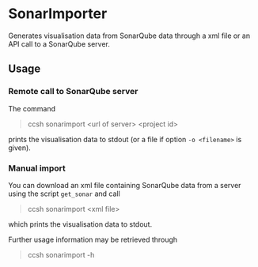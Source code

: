 # SonarImporter

Generates visualisation data from SonarQube data through a xml file or an API call to a SonarQube server.

## Usage

### Remote call to SonarQube server

The command

> ccsh sonarimport \<url of server> \<project id>

prints the visualisation data to stdout (or a file if option `-o <filename>` is given).

### Manual import

You can download an xml file containing SonarQube data from a server using the script `get_sonar` and call

> ccsh sonarimport \<xml file>

which prints the visualisation data to stdout.

Further usage information may be retrieved through

> ccsh sonarimport -h
